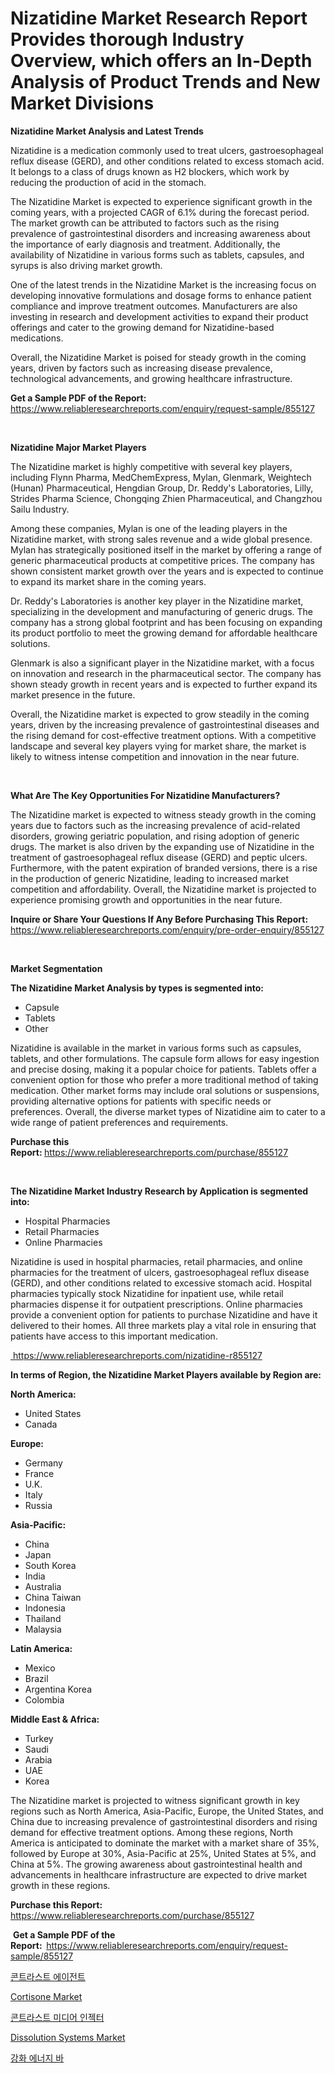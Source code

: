 <p><h1>Nizatidine Market Research Report Provides thorough Industry Overview, which offers an In-Depth Analysis of Product Trends and New Market Divisions</h1></p><p><strong>Nizatidine Market Analysis and Latest Trends</strong></p>
<p><p>Nizatidine is a medication commonly used to treat ulcers, gastroesophageal reflux disease (GERD), and other conditions related to excess stomach acid. It belongs to a class of drugs known as H2 blockers, which work by reducing the production of acid in the stomach.</p><p>The Nizatidine Market is expected to experience significant growth in the coming years, with a projected CAGR of 6.1% during the forecast period. The market growth can be attributed to factors such as the rising prevalence of gastrointestinal disorders and increasing awareness about the importance of early diagnosis and treatment. Additionally, the availability of Nizatidine in various forms such as tablets, capsules, and syrups is also driving market growth.</p><p>One of the latest trends in the Nizatidine Market is the increasing focus on developing innovative formulations and dosage forms to enhance patient compliance and improve treatment outcomes. Manufacturers are also investing in research and development activities to expand their product offerings and cater to the growing demand for Nizatidine-based medications.</p><p>Overall, the Nizatidine Market is poised for steady growth in the coming years, driven by factors such as increasing disease prevalence, technological advancements, and growing healthcare infrastructure.</p></p>
<p><strong>Get a Sample PDF of the Report:&nbsp;</strong> <a href="https://www.reliableresearchreports.com/enquiry/request-sample/855127">https://www.reliableresearchreports.com/enquiry/request-sample/855127</a></p>
<p>&nbsp;</p>
<p><strong>Nizatidine Major Market Players</strong></p>
<p><p>The Nizatidine market is highly competitive with several key players, including Flynn Pharma, MedChemExpress, Mylan, Glenmark, Weightech (Hunan) Pharmaceutical, Hengdian Group, Dr. Reddy's Laboratories, Lilly, Strides Pharma Science, Chongqing Zhien Pharmaceutical, and Changzhou Sailu Industry. </p><p>Among these companies, Mylan is one of the leading players in the Nizatidine market, with strong sales revenue and a wide global presence. Mylan has strategically positioned itself in the market by offering a range of generic pharmaceutical products at competitive prices. The company has shown consistent market growth over the years and is expected to continue to expand its market share in the coming years.</p><p>Dr. Reddy's Laboratories is another key player in the Nizatidine market, specializing in the development and manufacturing of generic drugs. The company has a strong global footprint and has been focusing on expanding its product portfolio to meet the growing demand for affordable healthcare solutions.</p><p>Glenmark is also a significant player in the Nizatidine market, with a focus on innovation and research in the pharmaceutical sector. The company has shown steady growth in recent years and is expected to further expand its market presence in the future.</p><p>Overall, the Nizatidine market is expected to grow steadily in the coming years, driven by the increasing prevalence of gastrointestinal diseases and the rising demand for cost-effective treatment options. With a competitive landscape and several key players vying for market share, the market is likely to witness intense competition and innovation in the near future.</p></p>
<p>&nbsp;</p>
<p><strong>What Are The Key Opportunities For Nizatidine Manufacturers?</strong></p>
<p><p>The Nizatidine market is expected to witness steady growth in the coming years due to factors such as the increasing prevalence of acid-related disorders, growing geriatric population, and rising adoption of generic drugs. The market is also driven by the expanding use of Nizatidine in the treatment of gastroesophageal reflux disease (GERD) and peptic ulcers. Furthermore, with the patent expiration of branded versions, there is a rise in the production of generic Nizatidine, leading to increased market competition and affordability. Overall, the Nizatidine market is projected to experience promising growth and opportunities in the near future.</p></p>
<p><strong>Inquire or Share Your Questions If Any Before Purchasing This Report:</strong> <a href="https://www.reliableresearchreports.com/enquiry/pre-order-enquiry/855127">https://www.reliableresearchreports.com/enquiry/pre-order-enquiry/855127</a></p>
<p>&nbsp;</p>
<p><strong>Market Segmentation</strong></p>
<p><strong>The Nizatidine Market Analysis by types is segmented into:</strong></p>
<p><ul><li>Capsule</li><li>Tablets</li><li>Other</li></ul></p>
<p><p>Nizatidine is available in the market in various forms such as capsules, tablets, and other formulations. The capsule form allows for easy ingestion and precise dosing, making it a popular choice for patients. Tablets offer a convenient option for those who prefer a more traditional method of taking medication. Other market forms may include oral solutions or suspensions, providing alternative options for patients with specific needs or preferences. Overall, the diverse market types of Nizatidine aim to cater to a wide range of patient preferences and requirements.</p></p>
<p><strong>Purchase this Report:&nbsp;</strong><a href="https://www.reliableresearchreports.com/purchase/855127">https://www.reliableresearchreports.com/purchase/855127</a></p>
<p>&nbsp;</p>
<p><strong>The Nizatidine Market Industry Research by Application is segmented into:</strong></p>
<p><ul><li>Hospital Pharmacies</li><li>Retail Pharmacies</li><li>Online Pharmacies</li></ul></p>
<p><p>Nizatidine is used in hospital pharmacies, retail pharmacies, and online pharmacies for the treatment of ulcers, gastroesophageal reflux disease (GERD), and other conditions related to excessive stomach acid. Hospital pharmacies typically stock Nizatidine for inpatient use, while retail pharmacies dispense it for outpatient prescriptions. Online pharmacies provide a convenient option for patients to purchase Nizatidine and have it delivered to their homes. All three markets play a vital role in ensuring that patients have access to this important medication.</p></p>
<p><a href="https://www.reliableresearchreports.com/nizatidine-r855127">&nbsp;https://www.reliableresearchreports.com/nizatidine-r855127</a></p>
<p><strong>In terms of Region, the Nizatidine Market Players available by Region are:</strong></p>
<p>
    <p> <strong> North America: </strong>
        <ul>
            <li>United States</li>
            <li>Canada</li>
        </ul>
        </p> 
    <p> <strong> Europe: </strong>
        <ul>
            <li>Germany</li>
            <li>France</li>
            <li>U.K.</li>
            <li>Italy</li>
            <li>Russia</li>
        </ul>
        </p> 
    <p> <strong> Asia-Pacific: </strong>
        <ul>
            <li>China</li>
            <li>Japan</li>
            <li>South Korea</li>
            <li>India</li>
            <li>Australia</li>
            <li>China Taiwan</li>
            <li>Indonesia</li>
            <li>Thailand</li>
            <li>Malaysia</li>
        </ul>
        </p> 
    <p> <strong> Latin America: </strong>
        <ul>
            <li>Mexico</li>
            <li>Brazil</li>
            <li>Argentina Korea</li>
            <li>Colombia</li>
        </ul>
        </p> 
    <p> <strong> Middle East & Africa: </strong>
        <ul>
            <li>Turkey</li>
            <li>Saudi</li>
            <li>Arabia</li>
            <li>UAE</li>
            <li>Korea</li>
        </ul>
    </p>
    </p>
<p><p>The Nizatidine market is projected to witness significant growth in key regions such as North America, Asia-Pacific, Europe, the United States, and China due to increasing prevalence of gastrointestinal disorders and rising demand for effective treatment options. Among these regions, North America is anticipated to dominate the market with a market share of 35%, followed by Europe at 30%, Asia-Pacific at 25%, United States at 5%, and China at 5%. The growing awareness about gastrointestinal health and advancements in healthcare infrastructure are expected to drive market growth in these regions.</p></p>
<p><strong>Purchase this Report: </strong><a href="https://www.reliableresearchreports.com/purchase/855127">https://www.reliableresearchreports.com/purchase/855127</a></p>
<p>&nbsp;<strong>Get a Sample PDF of the Report:&nbsp;&nbsp;</strong><a href="https://www.reliableresearchreports.com/enquiry/request-sample/855127">https://www.reliableresearchreports.com/enquiry/request-sample/855127</a></p>
<p><strong></strong></p>
<p><p><a href="https://github.com/novabrown3/Market-Research-Report-List-1/blob/main/114247256622.md">콘트라스트 에이전트</a></p><p><a href="https://github.com/seekum/Market-Research-Report-List-2/blob/main/cortisone-market.md">Cortisone Market</a></p><p><a href="https://github.com/durgin521/Market-Research-Report-List-1/blob/main/716220156623.md">콘트라스트 미디어 인젝터</a></p><p><a href="https://www.linkedin.com/pulse/dissolution-systems-market-size-reveals-best-marketing-channels-npbxf">Dissolution Systems Market</a></p><p><a href="https://medium.com/@jerrodhilll68/%EA%B0%95%ED%99%94%EB%90%9C-%EC%97%90%EB%84%88%EC%A7%80-%EB%B0%94-%EC%8B%9C%EC%9E%A5-%EC%8B%9C%EC%9E%A5-cagr-%EC%8B%9C%EC%9E%A5-%ED%8A%B8%EB%A0%8C%EB%93%9C-%EB%B0%8F-%EC%84%B1%EC%9E%A5-%EC%A0%84%EB%9E%B5%EC%97%90-%EB%8C%80%ED%95%9C-%ED%86%B5%EC%B0%B0%EB%A0%A5-cf6e3996ad2e">강화 에너지 바</a></p></p>
